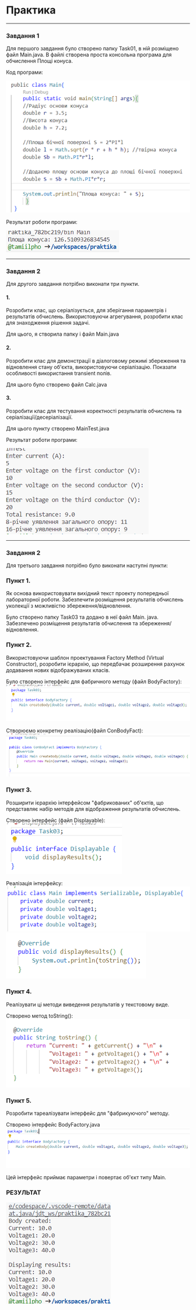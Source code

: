 # Практика
____
### Завдання 1
Для першого завдання було створено папку Task01, в ній розміщено файл Main.java. В файлі створена проста консольна програма для обчислення Площі конуса.

Код програми:

![Зобр1](img/image.png)

Результат роботи програми:

![Зобр2](img/image-1.png)

____
### Завдання 2
Для другого завдання потрібно виконати три пункти.

#### 1.
Розробити клас, що серіалізується, для зберігання параметрів і результатів обчислень. Використовуючи агрегування, розробити клас для знаходження рішення задачі.

Для цього, я створила папку і файл Main.java

#### 2.
Розробити клас для демонстрації в діалоговому режимі збереження та відновлення стану об'єкта, використовуючи серіалізацію. Показати особливості використання transient полів.

Для цього було створено файл Calc.java

#### 3.
Розробити клас для тестування коректності результатів обчислень та серіалізації/десеріалізації.

Для цього пункту створено MainTest.java

Результат роботи програми:

![Зобр4](img/4.png)

____
### Завдання 2
Для третього завдання потрібно було виконати наступні пункти:

### Пункт 1.
Як основа використовувати вихідний текст проекту попередньої лабораторної роботи. Забезпечити розміщення результатів обчислень уколекції з можливістю збереження/відновлення.

Було створено папку Task03 та додано в неї файл Main. java. Забезпечено розміщення результатів обчислення та збереження/відновлення.

### Пункт 2.
Використовуючи шаблон проектування Factory Method (Virtual Constructor), розробити ієрархію, що передбачає розширення рахунок додавання нових відображуваних класів.

Було створено інтерфейс для фабричного методу (файл BodyFactory):
![Зобр5](img/5.png)

Створюємо конкретну реалізацію(файл ConBodyFact):
![Зобр6](img/6.png)

### Пункт 3.
Розширити ієрархію інтерфейсом "фабрикованих" об'єктів, що представляє набір методів для відображення результатів обчислень.

Створено інтерфейс (файл Displayable):
![Зобр7](img/7.png)

Реалізація інтерфейсу:
![Зобр8](img/8.png)
![Зобр9](img/9.png)

### Пункт 4.
Реалізувати ці методи виведення результатів у текстовому виде.

Створено метод toString():
![Зобр10](img/10.png)

### Пункт 5.
Розробити тареалізувати інтерфейс для "фабрикуючого" методу.

Створено інтерфейс BodyFactory.java
![Зобр11](img/11.png)

Цей інтерфейс приймає параметри і повертає об'єкт типу Main.

### РЕЗУЛЬТАТ
![Зобр12](img/12.png)